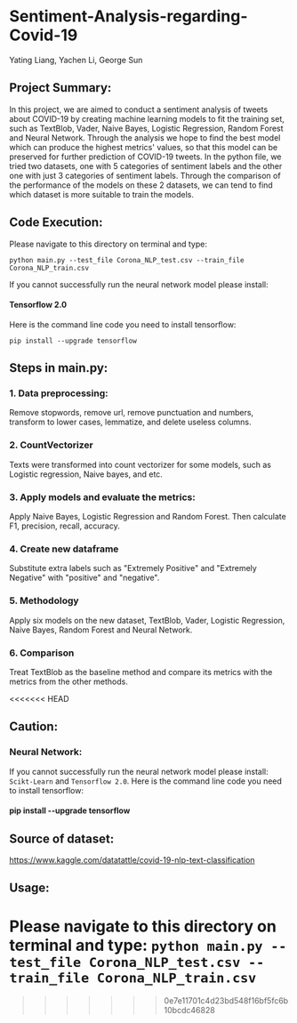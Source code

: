 # Sentiment-Analysis-regarding-Covid-19

Yating Liang, Yachen Li, George Sun

## Project Summary:
In this project, we are aimed to conduct a sentiment analysis of tweets about 
COVID-19 by creating machine learning models to fit the training set, such as TextBlob, 
Vader, Naive Bayes, Logistic Regression, Random Forest and Neural Network.
Through the analysis we hope to find the best model which can produce the highest 
metrics' values, so that this model can be preserved for further prediction of COVID-19
tweets. In the python file, we tried two datasets, one with 5 categories of sentiment labels 
and the other one with just 3 categories of sentiment labels. Through the comparison of 
the performance of the models on these 2 datasets, we can tend to find which dataset is more 
suitable to train the models.

## Code Execution:
Please navigate to this directory on terminal and type:

`python main.py --test_file Corona_NLP_test.csv --train_file Corona_NLP_train.csv`


If you cannot successfully run the neural network model please install:

#### Tensorflow 2.0
Here is the command line code you need to install tensorflow:

<pre><code>pip install --upgrade tensorflow
</code></pre>


## Steps in main.py:
### 1. Data preprocessing:
Remove stopwords, remove url, remove punctuation and numbers, 
transform to lower cases, lemmatize, and delete useless columns.

### 2. CountVectorizer
Texts were transformed into count vectorizer for some models, such as Logistic regression, Naive bayes, and etc.

### 3. Apply models and evaluate the metrics:
Apply Naive Bayes, Logistic Regression and Random Forest. Then
calculate F1, precision, recall, accuracy.

### 4. Create new dataframe
Substitute extra labels such as "Extremely Positive" and "Extremely Negative"
with "positive" and "negative".

### 5. Methodology
Apply six models on the new dataset, TextBlob, Vader, Logistic Regression,
Naive Bayes, Random Forest and Neural Network.

### 6. Comparison
Treat TextBlob as the baseline method and compare its metrics with the metrics
from the other methods.

<<<<<<< HEAD
## Caution:
### Neural Network:
If you cannot successfully run the neural network model please install:
`Scikt-Learn` and `Tensorflow 2.0`.
Here is the command line code you need to install tensorflow:
#### pip install --upgrade tensorflow

## Source of dataset:
https://www.kaggle.com/datatattle/covid-19-nlp-text-classification

## Usage:
Please navigate to this directory on terminal and type:
`python main.py --test_file Corona_NLP_test.csv --train_file Corona_NLP_train.csv`
=======
>>>>>>> 0e7e11701c4d23bd548f16bf5fc6b10bcdc46828
